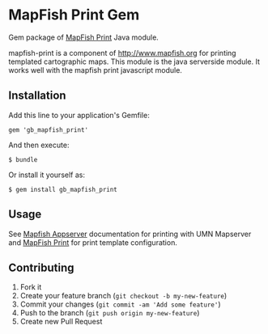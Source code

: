 # MapFish Print Gem

Gem package of [MapFish Print](http://www.mapfish.org/doc/print/) Java module.

mapfish-print is a component of http://www.mapfish.org for printing templated cartographic maps. This module is the java serverside module. It works well with the mapfish print javascript module.

## Installation

Add this line to your application's Gemfile:

    gem 'gb_mapfish_print'

And then execute:

    $ bundle

Or install it yourself as:

    $ gem install gb_mapfish_print

## Usage

See [Mapfish Appserver](http://mapfish-appserver.github.io/) documentation for printing with UMN Mapserver and [MapFish Print](http://www.mapfish.org/doc/print/configuration.html) for print template configuration.

## Contributing

1. Fork it
2. Create your feature branch (`git checkout -b my-new-feature`)
3. Commit your changes (`git commit -am 'Add some feature'`)
4. Push to the branch (`git push origin my-new-feature`)
5. Create new Pull Request
